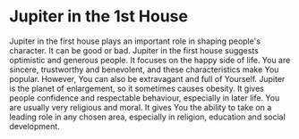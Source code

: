 # **Jupiter in the 1st House**

Jupiter in the first house plays an important role in shaping people's character. It can be good or bad. Jupiter in the first house suggests optimistic and generous people. It focuses on the happy side of life. You are sincere, trustworthy and benevolent, and these characteristics make You popular. However, You can also be extravagant and full of Yourself. Jupiter is the planet of enlargement, so it sometimes causes obesity. It gives people confidence and respectable behaviour, especially in later life. You are usually very religious and moral. It gives You the ability to take on a leading role in any chosen area, especially in religion, education and social development.